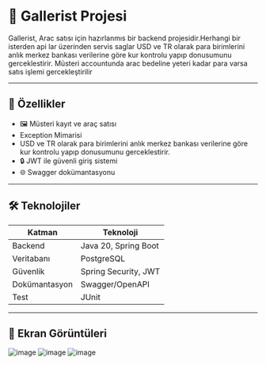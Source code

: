 # 🎨 Gallerist Projesi

Gallerist, Arac satısı için hazırlanmıs bir backend projesidir.Herhangi bir isterden api lar üzerinden servis saglar
USD ve TR olarak para birimlerini anlık merkez bankası verilerine göre kur kontrolu yapıp donusumunu gerceklestirir.
Müsteri accountunda arac bedeline yeteri kadar para varsa satıs işlemi gercekleştirilir

---

## 🚀 Özellikler

- 🖼️ Müsteri kayıt ve araç satısı
-  Exception Mimarisi
-  USD ve TR olarak para birimlerini anlık merkez bankası verilerine göre kur kontrolu yapıp donusumunu gerceklestirir.
- 🔒 JWT ile güvenli giriş sistemi
- 🌐 Swagger dokümantasyonu

---

## 🛠️ Teknolojiler

| Katman | Teknoloji |
|--------|-----------|
| Backend | Java 20, Spring Boot |
| Veritabanı | PostgreSQL |
| Güvenlik | Spring Security, JWT |
| Dokümantasyon | Swagger/OpenAPI |
| Test | JUnit |

---

## 📸 Ekran Görüntüleri

![image](https://github.com/user-attachments/assets/af8cead4-6550-42e4-b0f9-68f5c9fd66cb)
![image](https://github.com/user-attachments/assets/d3d9daea-26a2-455d-b997-8a3742444882)
![image](https://github.com/user-attachments/assets/71a4e88d-3967-4525-8b70-5e4c32081a48)






